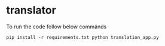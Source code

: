 # translator
To run the code follow below commands

`pip install -r requirements.txt
python translation_app.py`
